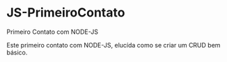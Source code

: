 # JS-PrimeiroContato
Primeiro Contato com NODE-JS

Este primeiro contato com NODE-JS, elucída como se criar um CRUD bem básico.
